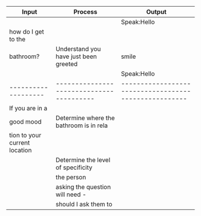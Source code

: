 
|Input              |Process                                 |Output                                               |
|-------------------|----------------------------------------|-----------------------------------------------------|
|                   |                                        | Speak:Hello                                         |
|how do I get to the|
 bathroom?          |Understand you have just been greeted   |smile                                         
|                   |                                        | Speak:Hello                                         |                                                                           
|-------------------|----------------------------------------|-----------------------------------------------------|                                                                                                                    
|If you are in a
| good mood         | Determine where the bathroom is in rela|                                                     |                            
|                      tion to your current location          
|                   | Determine the level of specificity     | 
|                   | the person                             |                                                     |
|                   | asking the question will need -        |
|                   | should I ask them to                   |                                                     |           

 






